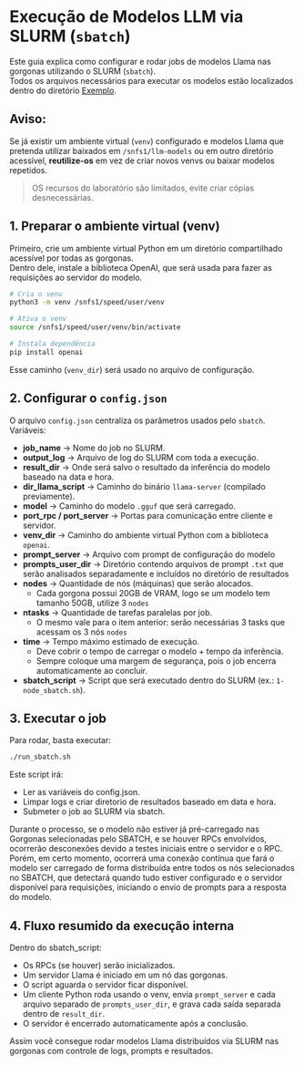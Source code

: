# Execução de Modelos LLM via SLURM (`sbatch`)
Este guia explica como configurar e rodar jobs de modelos Llama nas gorgonas utilizando o SLURM (`sbatch`).<br>
Todos os arquivos necessários para executar os modelos estão localizados dentro do diretório [Exemplo](./Exemplo).

## **Aviso:** 
Se já existir um ambiente virtual (`venv`) configurado e modelos Llama que pretenda utilizar baixados em `/snfs1/llm-models` ou em outro diretório acessível, **reutilize-os** em vez de criar novos venvs ou baixar modelos repetidos.
> OS recursos do laboratório são limitados, evite criar cópias desnecessárias.

## 1. Preparar o ambiente virtual (venv)
Primeiro, crie um ambiente virtual Python em um diretório compartilhado acessível por todas as gorgonas.<br>
Dentro dele, instale a biblioteca OpenAI, que será usada para fazer as requisições ao servidor do modelo.
```bash
# Cria o venv
python3 -m venv /snfs1/speed/user/venv

# Ativa o venv
source /snfs1/speed/user/venv/bin/activate

# Instala dependência
pip install openai
```
Esse caminho (`venv_dir`) será usado no arquivo de configuração.

## 2. Configurar o `config.json`
O arquivo `config.json` centraliza os parâmetros usados pelo `sbatch`. Variáveis:
- **job_name** → Nome do job no SLURM.
- **output_log** → Arquivo de log do SLURM com toda a execução.
- **result_dir** → Onde será salvo o resultado da inferência do modelo baseado na data e hora.
- **dir_llama_script** → Caminho do binário `llama-server` (compilado previamente).
- **model** → Caminho do modelo `.gguf` que será carregado.
- **port_rpc / port_server** → Portas para comunicação entre cliente e servidor.
- **venv_dir** → Caminho do ambiente virtual Python com a biblioteca `openai`.
- **prompt_server** → Arquivo com prompt de configuração do modelo
- **prompts_user_dir** → Diretório contendo arquivos de prompt `.txt` que serão analisados separadamente e incluídos no diretório de resultados
- **nodes** → Quantidade de nós (máquinas) que serão alocados.
    * Cada gorgona possui 20GB de VRAM, logo se um modelo tem tamanho 50GB, utilize 3 `nodes`
- **ntasks** → Quantidade de tarefas paralelas por job.
    * O mesmo vale para o item anterior: serão necessárias 3 tasks que acessam os 3 nós `nodes`
- **time** → Tempo máximo estimado de execução.
  - Deve cobrir o tempo de carregar o modelo + tempo da inferência.
  - Sempre coloque uma margem de segurança, pois o job encerra automaticamente ao concluir.
- **sbatch_script** → Script que será executado dentro do SLURM (ex.: `1-node_sbatch.sh`).

## 3. Executar o job
Para rodar, basta executar:
```bash
./run_sbatch.sh
```
Este script irá:
- Ler as variáveis do config.json.
- Limpar logs e criar diretorio de resultados baseado em data e hora.
- Submeter o job ao SLURM via sbatch.

Durante o processo, se o modelo não estiver já pré-carregado nas Gorgonas selecionadas pelo SBATCH, e se houver RPCs envolvidos, ocorrerão desconexões devido a testes iniciais entre o servidor e o RPC. Porém, em certo momento, ocorrerá uma conexão contínua que fará o modelo ser carregado de forma distribuída entre todos os nós selecionados no SBATCH, que detectará quando tudo estiver configurado e o servidor disponível para requisições, iniciando o envio de prompts para a resposta do modelo.

## 4. Fluxo resumido da execução interna
Dentro do sbatch_script:
- Os RPCs (se houver) serão inicializados.
- Um servidor Llama é iniciado em um nó das gorgonas.
- O script aguarda o servidor ficar disponível.
- Um cliente Python roda usando o venv, envia `prompt_server` e cada arquivo separado de `prompts_user_dir`, e grava cada saída separada dentro de `result_dir`.
- O servidor é encerrado automaticamente após a conclusão.

Assim você consegue rodar modelos Llama distribuídos via SLURM nas gorgonas com controle de logs, prompts e resultados.